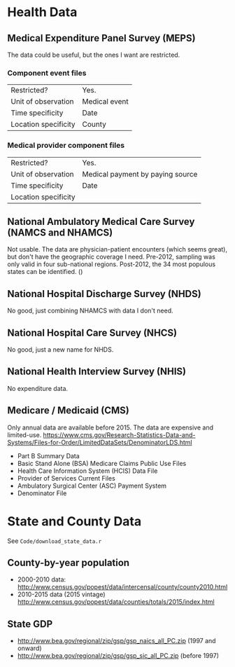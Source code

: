

# Health Data

## Medical Expenditure Panel Survey (MEPS)

The data could be useful, but the ones I want are restricted.

### Component event files
|||
|------|-----|
|Restricted? | Yes.
|Unit of observation| Medical event
|Time specificity| Date
|Location specificity| County

### Medical provider component files
|||
|------|-----|
|Restricted? | Yes.
|Unit of observation| Medical payment by paying source
|Time specificity| Date
|Location specificity|

## National Ambulatory Medical Care Survey (NAMCS and NHAMCS)
Not usable. The data are physician-patient encounters (which seems great), but don't have the geographic coverage I need.
Pre-2012, sampling was only valid in four sub-national regions.
Post-2012, the 34 most populous states can be identified. ()

##  National Hospital Discharge Survey (NHDS)
No good, just combining NHAMCS with data I don't need.

## National Hospital Care Survey (NHCS)
No good, just a new name for NHDS.

## National Health Interview Survey (NHIS)
No expenditure data.

## Medicare / Medicaid (CMS)
Only annual data are available before 2015. The data are expensive and limited-use.
https://www.cms.gov/Research-Statistics-Data-and-Systems/Files-for-Order/LimitedDataSets/DenominatorLDS.html
- Part B Summary Data
- Basic Stand Alone (BSA) Medicare Claims Public Use Files
- Health Care Information System (HCIS) Data File
- Provider of Services Current Files
- Ambulatory Surgical Center (ASC) Payment System
- Denominator File


# State and County Data
See `Code/download_state_data.r`
## County-by-year population
- 2000-2010 data:
http://www.census.gov/popest/data/intercensal/county/county2010.html
- 2010-2015 data (2015 vintage)
http://www.census.gov/popest/data/counties/totals/2015/index.html

## State GDP
- http://www.bea.gov/regional/zip/gsp/gsp_naics_all_PC.zip (1997 and onward)
- http://www.bea.gov/regional/zip/gsp/gsp_sic_all_PC.zip (before 1997)
